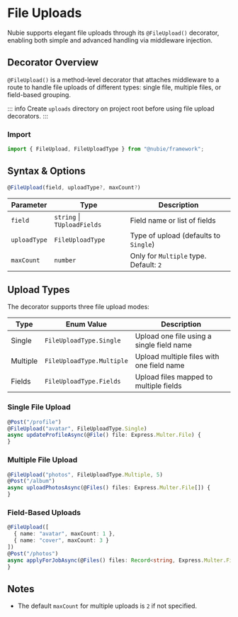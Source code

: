 # File Uploads

Nubie supports elegant file uploads through its `@FileUpload()` decorator, enabling both simple and advanced handling via middleware injection.

## Decorator Overview

`@FileUpload()` is a method-level decorator that attaches middleware to a route to handle file uploads of different types: single file, multiple files, or field-based grouping.

::: info
Create `uploads` directory on project root before using file upload decorators.
:::

### Import

```ts
import { FileUpload, FileUploadType } from "@nubie/framework";
```

## Syntax & Options

```ts
@FileUpload(field, uploadType?, maxCount?)
```

| Parameter    | Type                        | Description                            |
| ------------ | --------------------------- | -------------------------------------- |
| `field`      | `string` \| `TUploadFields` | Field name or list of fields           |
| `uploadType` | `FileUploadType`            | Type of upload (defaults to `Single`)  |
| `maxCount`   | `number`                    | Only for `Multiple` type. Default: `2` |

## Upload Types

The decorator supports three file upload modes:

| Type     | Enum Value                | Description                               |
| -------- | ------------------------- | ----------------------------------------- |
| Single   | `FileUploadType.Single`   | Upload one file using a single field name |
| Multiple | `FileUploadType.Multiple` | Upload multiple files with one field name |
| Fields   | `FileUploadType.Fields`   | Upload files mapped to multiple fields    |

### Single File Upload

```ts
@Post("/profile")
@FileUpload("avatar", FileUploadType.Single)
async updateProfileAsync(@File() file: Express.Multer.File) {
}
```

### Multiple File Upload

```ts
@FileUpload("photos", FileUploadType.Multiple, 5)
@Post("/album")
async uploadPhotosAsync(@Files() files: Express.Multer.File[]) {
}
```

### Field-Based Uploads

```ts
@FileUpload([
  { name: "avatar", maxCount: 1 },
  { name: "cover", maxCount: 3 }
])
@Post("/photos")
async applyForJobAsync(@Files() files: Record<string, Express.Multer.File[]>) {
}
```

## Notes

- The default `maxCount` for multiple uploads is `2` if not specified.
